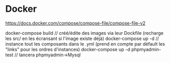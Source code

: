 # Docker

https://docs.docker.com/compose/compose-file/compose-file-v2

docker-compose build // créé/édite des images via leur Dockfile (recharge les src/ en les écransant si l'image existe déjà)
docker-compose up -d // instance tout les composants dans le .yml (prend en compte par défault les "links" pour les ordres d'instances)
docker-compose up -d phpmyadmin-test // lancera phpmyadmin->Mysql  
